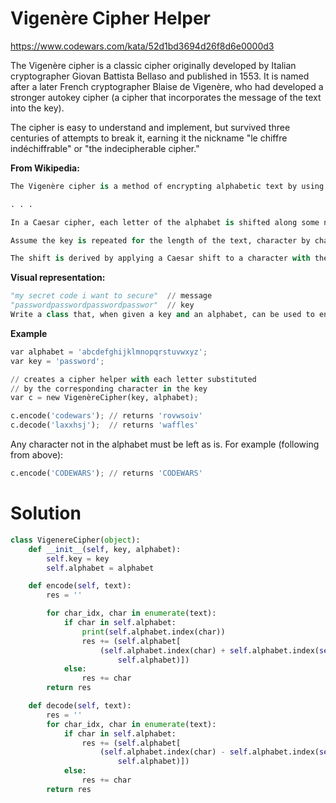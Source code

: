# Vigenère Cipher Helper

https://www.codewars.com/kata/52d1bd3694d26f8d6e0000d3

The Vigenère cipher is a classic cipher originally developed by Italian cryptographer Giovan Battista Bellaso and
published in 1553. It is named after a later French cryptographer Blaise de Vigenère, who had developed a stronger
autokey cipher (a cipher that incorporates the message of the text into the key).

The cipher is easy to understand and implement, but survived three centuries of attempts to break it, earning it the
nickname "le chiffre indéchiffrable" or "the indecipherable cipher."

**From Wikipedia:**

```python
The Vigenère cipher is a method of encrypting alphabetic text by using a series of different Caesar ciphers based on the letters of a keyword. It is a simple form of polyalphabetic substitution.

. . .

In a Caesar cipher, each letter of the alphabet is shifted along some number of places; for example, in a Caesar cipher of shift 3, A would become D, B would become E, Y would become B and so on. The Vigenère cipher consists of several Caesar ciphers in sequence with different shift values.

Assume the key is repeated for the length of the text, character by character. Note that some implementations repeat the key over characters only if they are part of the alphabet -- this is not the case here.

The shift is derived by applying a Caesar shift to a character with the corresponding index of the key in the alphabet.
```

**Visual representation:**

```python
"my secret code i want to secure"  // message
"passwordpasswordpasswordpasswor"  // key
Write a class that, when given a key and an alphabet, can be used to encode and decode from the cipher.
```

**Example**

```python
var alphabet = 'abcdefghijklmnopqrstuvwxyz';
var key = 'password';

// creates a cipher helper with each letter substituted
// by the corresponding character in the key
var c = new VigenèreCipher(key, alphabet);

c.encode('codewars'); // returns 'rovwsoiv'
c.decode('laxxhsj');  // returns 'waffles'
```

Any character not in the alphabet must be left as is. For example (following from above):

```python
c.encode('CODEWARS'); // returns 'CODEWARS'
```

# Solution

```python
class VigenereCipher(object):
    def __init__(self, key, alphabet):
        self.key = key
        self.alphabet = alphabet

    def encode(self, text):
        res = ''

        for char_idx, char in enumerate(text):
            if char in self.alphabet:
                print(self.alphabet.index(char))
                res += (self.alphabet[
                    (self.alphabet.index(char) + self.alphabet.index(self.key[char_idx % len(self.key)])) % len(
                        self.alphabet)])
            else:
                res += char
        return res

    def decode(self, text):
        res = ''
        for char_idx, char in enumerate(text):
            if char in self.alphabet:
                res += (self.alphabet[
                    (self.alphabet.index(char) - self.alphabet.index(self.key[char_idx % len(self.key)])) % len(
                        self.alphabet)])
            else:
                res += char
        return res
```